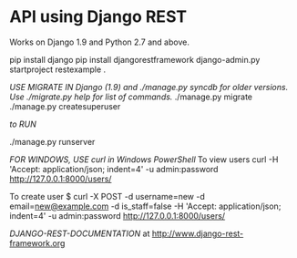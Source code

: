 # API using Django REST

Works on Django 1.9 and Python 2.7 and above.

pip install django pip install djangorestframework django-admin.py startproject restexample .

*USE MIGRATE IN Django (1.9) and ./manage.py syncdb for older versions. Use ./migrate.py help for list of commands.*
./manage.py migrate
./manage.py createsuperuser

*to RUN*

./manage.py runserver

*FOR WINDOWS, USE curl in Windows PowerShell*
To view users
curl -H 'Accept: application/json; indent=4' -u admin:password http://127.0.0.1:8000/users/

To create user
$ curl -X POST -d username=new -d email=new@example.com -d is_staff=false -H 'Accept: application/json; indent=4' -u admin:password http://127.0.0.1:8000/users/

*DJANGO-REST-DOCUMENTATION* at http://www.django-rest-framework.org
